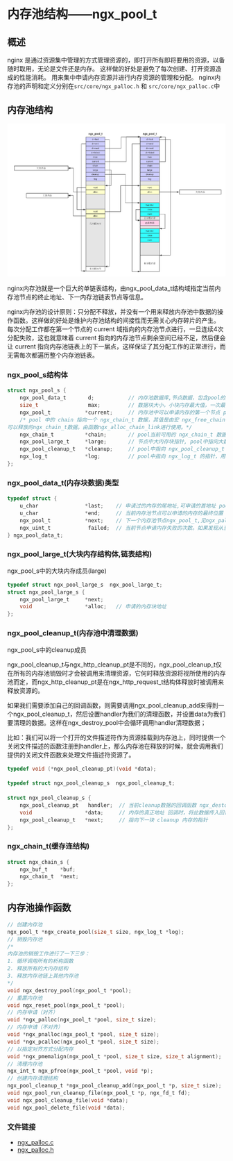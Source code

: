 # 内存池结构——ngx_pool_t #

## 概述
nginx 是通过资源集中管理的方式管理资源的，即打开所有即将要用的资源，以备随时取用，无论是文件还是内存。
这样做的好处是避免了每次创建、打开资源造成的性能消耗。
用来集中申请内存资源并进行内存资源的管理和分配。
nginx内存池的声明和定义分别在`src/core/ngx_palloc.h` 和 `src/core/ngx_palloc.c`中

## 内存池结构

![内存池结构](https://raw.githubusercontent.com/dyike/read_code_of_nginx/master/images/ngx_pool_t.png)

nginx内存池就是一个巨大的单链表结构，由ngx_pool_data_t结构域指定当前内存池节点的终止地址、下一内存池链表节点等信息。

nginx内存池的设计原则：只分配不释放，并没有一个用来释放内存池中数据的操作函数。这样做的好处是维护内存池结构的间接性而无需关心内存碎片的产生。
每次分配工作都在第一个节点的 current 域指向的内存池节点进行，一旦连续4次分配失败，这也就意味着 current 指向的内存池节点剩余空间已经不足，然后便会让 current 指向内存池链表上的下一届点，这样保证了其分配工作的正常进行，而无需每次都遍历整个内存池链表。

### ngx_pool_s结构体
```c
struct ngx_pool_s {
    ngx_pool_data_t       d;           // 内存池数据库,节点数据，包含pool的数据区指针的结构体 pool->d.last ~ pool->d.end 中的内存区便是可用数据区
    size_t                max;         // 数据块大小，小块内存最大值，一次最多从pool中开辟的最大空间
    ngx_pool_t           *current;     // 内存池中可以申请内存的第一个节点 pool当前正在pool的指针 current 永远指向此pool的开始地址。(current的意思是当前的pool地址)
    /* pool 中的 chain 指向一个 ngx_chain_t 数据，其值是由宏 ngx_free_chain 进行赋予的，指向之前用完了的，
可以释放的ngx_chain_t数据。由函数ngx_alloc_chain_link进行使用。*/
    ngx_chain_t          *chain;       // pool当前可用的 ngx_chain_t 数据，注意：由 ngx_free_chain 赋值   ngx_alloc_chain_link
    ngx_pool_large_t     *large;       // 节点中大内存块指针, pool中指向大数据快的指针（大数据快是指 size > max 的数据块）
    ngx_pool_cleanup_t   *cleanup;     // pool中指向 ngx_pool_cleanup_t 数据块的指针 //cleanup在ngx_pool_cleanup_add赋值
    ngx_log_t            *log;         // pool中指向 ngx_log_t 的指针，用于写日志的ngx_event_accept会赋值
};
```
### ngx_pool_data_t(内存块数据)类型
```c
typedef struct {
    u_char               *last;    // 申请过的内存的尾地址,可申请的首地址 pool->d.last ~ pool->d.end 中的内存区便是可用数据区。
    u_char               *end;     // 当前内存池节点可以申请的内存的最终位置
    ngx_pool_t           *next;    // 下一个内存池节点ngx_pool_t,见ngx_palloc_block
    ngx_uint_t            failed;  // 当前节点申请内存失败的次数。如果发现从当前pool中分配内存失败四次，则使用下一个pool,见ngx_palloc_block
} ngx_pool_data_t;
```

### ngx_pool_large_t(大块内存结构体,链表结构)

ngx_pool_s中的大块内存成员(large)

```c
typedef struct ngx_pool_large_s  ngx_pool_large_t;
struct ngx_pool_large_s {
    ngx_pool_large_t     *next;
    void                 *alloc;   // 申请的内存块地址
};
```

### ngx_pool_cleanup_t(内存池中清理数据)

ngx_pool_s中的cleanup成员

ngx_pool_cleanup_t与ngx_http_cleanup_pt是不同的，ngx_pool_cleanup_t仅在所有的内存池销毁时才会被调用来清理资源，它何时释放资源将视所使用的内存池而定，而ngx_http_cleanup_pt是在ngx_http_request_t结构体释放时被调用来释放资源的。

如果我们需要添加自己的回调函数，则需要调用ngx_pool_cleanup_add来得到一个ngx_pool_cleanup_t，然后设置handler为我们的清理函数，并设置data为我们要清理的数据。这样在ngx_destroy_pool中会循环调用handler清理数据；

比如：我们可以将一个打开的文件描述符作为资源挂载到内存池上，同时提供一个关闭文件描述的函数注册到handler上，那么内存池在释放的时候，就会调用我们提供的关闭文件函数来处理文件描述符资源了。

```c
typedef void (*ngx_pool_cleanup_pt)(void *data);

typedef struct ngx_pool_cleanup_s  ngx_pool_cleanup_t;

struct ngx_pool_cleanup_s {
    ngx_pool_cleanup_pt   handler;  // 当前cleanup数据的回调函数 ngx_destory_pool中执行
    void                 *data;     // 内存的真正地址 回调时，将此数据传入回调函数；  ngx_pool_cleanup_add中开辟空间
    ngx_pool_cleanup_t   *next;     // 指向下一块 cleanup 内存的指针
};
```


### ngx_chain_t(缓存连结构)
```c
struct ngx_chain_s {
    ngx_buf_t    *buf;
    ngx_chain_t  *next;
};
```


## 内存池操作函数

```c
// 创建内存池
ngx_pool_t *ngx_create_pool(size_t size, ngx_log_t *log);
// 销毁内存池
/*
内存池的销毁工作进行了一下三步：
1. 循环调用所有的析构函数
2. 释放所有的大内存结构
3. 释放内存池链上其他内存池
*/
void ngx_destroy_pool(ngx_pool_t *pool);
// 重置内存池
void ngx_reset_pool(ngx_pool_t *pool);
// 内存申请（对齐）
void *ngx_palloc(ngx_pool_t *pool, size_t size);
// 内存申请（不对齐）
void *ngx_pnalloc(ngx_pool_t *pool, size_t size);
void *ngx_pcalloc(ngx_pool_t *pool, size_t size);
// 以指定对齐方式分配内存
void *ngx_pmemalign(ngx_pool_t *pool, size_t size, size_t alignment);
// 清理内存池
ngx_int_t ngx_pfree(ngx_pool_t *pool, void *p);
// 创建内存清理结构
ngx_pool_cleanup_t *ngx_pool_cleanup_add(ngx_pool_t *p, size_t size);
void ngx_pool_run_cleanup_file(ngx_pool_t *p, ngx_fd_t fd);
void ngx_pool_cleanup_file(void *data);
void ngx_pool_delete_file(void *data);

```

### 文件链接

* [ngx_palloc.c](../nginx-1.15.8/src/core/ngx_palloc.c)
* [ngx_palloc.h](../nginx-1.15.8/src/core/ngx_palloc.h)